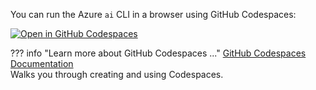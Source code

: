 You can run the Azure `ai` CLI in a browser using GitHub Codespaces:

[![Open in GitHub Codespaces](https://github.com/codespaces/badge.svg)](https://codespaces.new/Azure/azure-ai-cli?quickstart=1)

??? info "Learn more about GitHub Codespaces ..."
    [GitHub Codespaces Documentation](https://docs.github.com/en/codespaces)  
    Walks you through creating and using Codespaces.